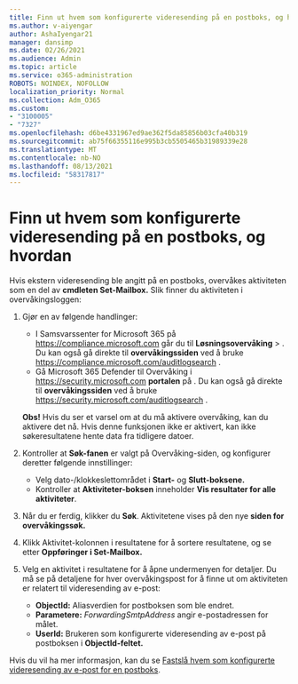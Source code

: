 ```yaml
---
title: Finn ut hvem som konfigurerte videresending på en postboks, og hvordan
ms.author: v-aiyengar
author: AshaIyengar21
manager: dansimp
ms.date: 02/26/2021
ms.audience: Admin
ms.topic: article
ms.service: o365-administration
ROBOTS: NOINDEX, NOFOLLOW
localization_priority: Normal
ms.collection: Adm_O365
ms.custom:
- "3100005"
- "7327"
ms.openlocfilehash: d6be4331967ed9ae362f5da85856b03cfa40b319
ms.sourcegitcommit: ab75f66355116e995b3cb5505465b31989339e28
ms.translationtype: MT
ms.contentlocale: nb-NO
ms.lasthandoff: 08/13/2021
ms.locfileid: "58317817"
---
```

# <a name="find-out-who-set-up-forwarding-on-a-mailbox-and-how"></a>Finn ut hvem som konfigurerte videresending på en postboks, og hvordan

Hvis ekstern videresending ble angitt på en postboks, overvåkes aktiviteten som en del av **cmdleten Set-Mailbox.** Slik finner du aktiviteten i overvåkingsloggen:

1. Gjør en av følgende handlinger:
   - I Samsvarssenter for Microsoft 365 på <https://compliance.microsoft.com> går du til **Løsningsovervåking** \> . Du kan også gå direkte til **overvåkingssiden** ved å bruke <https://compliance.microsoft.com/auditlogsearch> .
   - Gå Microsoft 365 Defender til Overvåking i <https://security.microsoft.com> **portalen** på . Du kan også gå direkte til **overvåkingssiden** ved å bruke <https://security.microsoft.com/auditlogsearch> .

   **Obs!** Hvis du ser et varsel om at du må aktivere overvåking, kan du aktivere det nå. Hvis denne funksjonen ikke er aktivert, kan ikke søkeresultatene hente data fra tidligere datoer.

2. Kontroller at **Søk-fanen**  er valgt på Overvåking-siden, og konfigurer deretter følgende innstillinger:
   - Velg dato-/klokkeslettområdet i **Start-** og **Slutt-boksene.**
   - Kontroller at **Aktiviteter-boksen** inneholder **Vis resultater for alle aktiviteter**.

3. Når du er ferdig, klikker du **Søk**. Aktivitetene vises på den nye **siden for overvåkingssøk.**

4. Klikk Aktivitet-kolonnen  i resultatene for å sortere resultatene, og se etter **Oppføringer i Set-Mailbox.**

5. Velg en aktivitet i resultatene for å åpne undermenyen for detaljer. Du må se på detaljene for hver overvåkingspost for å finne ut om aktiviteten er relatert til videresending av e-post:
   - **ObjectId:** Aliasverdien for postboksen som ble endret.
   - **Parametere:** _ForwardingSmtpAddress_ angir e-postadressen for målet.
   - **UserId:** Brukeren som konfigurerte videresending av e-post på postboksen i **ObjectId-feltet.**

Hvis du vil ha mer informasjon, kan du se [Fastslå hvem som konfigurerte videresending av e-post for en postboks](https://docs.microsoft.com/microsoft-365/compliance/auditing-troubleshooting-scenarios#determine-who-set-up-email-forwarding-for-a-mailbox).
